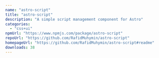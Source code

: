 ```yaml
---
name: "astro-script"
title: "astro-script"
description: "A simple script management component for Astro"
categories:
  - "css+ui"
npmUrl: "https://www.npmjs.com/package/astro-script"
repoUrl: "https://github.com/RafidMuhymin/astro-script"
homepageUrl: "https://github.com/RafidMuhymin/astro-script#readme"
downloads: 38
---
```

